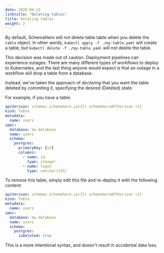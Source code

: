 ```yaml
---
date: 2020-04-12
linktitle: "Deleting tables"
title: Deleting tables
weight: 2
---
```


By default, SchemaHero will not delete table table when you delete the `table` object. In other words, `kubectl apply -f ./my-table.yaml` will create a table, but `kubectl delete -f ./my-table.yaml` will not delete the table.

This decision was made out of caution. Deployment pipelines can experience outages. There are many different types of workflows to deploy to Kubernetes, and the last thing anyone would expect is that an outage in a workflow will drop a table from a database.

Instead, we've taken the approach of _declaring_ that you want the table deleted by commiting it, specifying the desired (Deleted) state.

For example, if you have a table:

```yaml
apiVersion: schemas.schemahero.io/{{< schemaheroAPIVersion >}}
kind: Table
metadata:
  name: users
spec:
  database: my-database
  name: users
  schema:
    postgres:
      primaryKey: [id]
      columns:
        - name: id
          type: integer
        - name: login
          type: varchar(255)
```

To remove this table, simply edit this file and re-deploy it with the following content:

```yaml
apiVersion: schemas.schemahero.io/{{< schemaheroAPIVersion >}}
kind: Table
metadata:
  name: users
spec:
  database: my-database
  name: users
  schema:
    postgres:
      isDeleted: true
```

This is a more intentional syntax, and doesn't result in accidental data loss.



